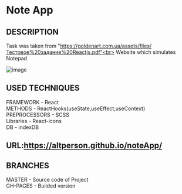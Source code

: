 # Note App<br>

## DESCRIPTION<br>

Task was taken from "https://goldenart.com.ua/assets/files/Тестовое%20задание%20Reactjs.pdf"<br>
Website which simulates Notepad<br>

![image](https://user-images.githubusercontent.com/39427362/200375377-388de7ce-95ac-4896-8a15-9d93fc6eb215.png)

## USED TECHNIQUES<br>

FRAMEWORK - React<br>
METHODS - ReactHooks(useState,useEffect,useContext)<br>
PREPROCESSORS - SCSS<br>
Libraries - React-icons<br>
DB - indexDB<br>

## URL:https://altperson.github.io/noteApp/<br>

## BRANCHES<br>

MASTER - Source code of Project<br>
GH-PAGES - Builded version
